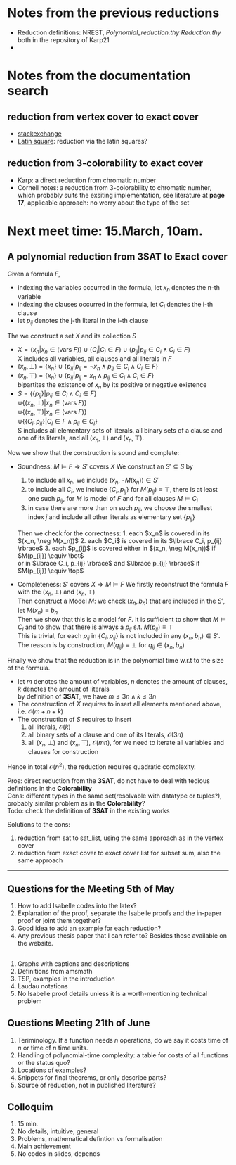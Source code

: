 # Notes from the previous reductions
  - Reduction definitions: NREST, *Polynomial_reduction.thy* *Reduction.thy* both in the repository of Karp21
  -  

# Notes from the documentation search
  ## reduction from vertex cover to exact cover 
  - [stackexchange](https://cs.stackexchange.com/questions/117658/how-to-prove-exact-cover-problem-is-np-complete-using-vertex-cover-problem)
  - [Latin square](https://ceur-ws.org/Vol-2638/paper26.pdf): reduction via the latin squares?

  ## reduction from 3-colorability to exact cover
  - Karp: a direct reduction from chromatic number
  - Cornell notes: a reduction from 3-colorability to chromatic numher, which probably suits the exsiting implementation, see literature at **page 17**, applicable approach: no worry about the type of the set

# Next meet time: 15.March, 10am.

## A polynomial reduction from 3SAT to Exact cover
Given a formula $F$,
  - indexing the variables occurred in the formula, let $x_n$ denotes the n-th variable
  - indexing the clauses occurred in the formula, let $C_i$ denotes the i-th clause
  - let $p_{ij}$ denotes the j-th literal in the i-th clause

The we construct a set $X$ and its collection $S$
  - $X = \lbrace x_n | x_n \in (\text{vars } F)\rbrace \cup \lbrace C_i | C_i \in F \rbrace \cup \lbrace p_{ij} | p_{ij} \in C_i \land C_i \in F \rbrace$
    </br>X includes all variables, all clauses and all literals in $F$
  - $(x_n, \bot) = \lbrace x_n \rbrace \cup \lbrace p_{ij} | p_{ij} = \neg x_n \land p_{ij} \in C_i \land C_i \in F \rbrace$
  - $(x_n, \top) = \lbrace x_n \rbrace \cup \lbrace p_{ij} | p_{ij} = x_n \land p_{ij} \in C_i \land C_i \in F \rbrace$
  </br> bipartites the existence of $x_n$ by its positive or negative existence
  - $S = \lbrace \lbrace p_{ij} \rbrace | p_{ij} \in C_i \land C_i \in F \rbrace$ 
      </br>$\cup \lbrace (x_n, \bot) | x_n \in (\text{vars } F) \rbrace$
      </br>$\cup \lbrace (x_n, \top) | x_n \in (\text{vars } F) \rbrace$
      </br>$\cup \lbrace \lbrace C_i, p_{ij} \rbrace | C_i \in F \land p_{ij} \in C_i \rbrace$
    </br> S includes all elementary sets of literals, all binary sets of a clause and one of its literals, and all $(x_n, \bot)$ and
    $(x_n, \top)$.

Now we show that the construction is sound and complete:
  - Soundness: $M \models F \Longrightarrow S' \text{ covers } X$
    We construct an $S' \subseteq S$ by 
    1. to include all $x_n$, we include $(x_n, \neg M(x_n)) \in S'$
    2. to include all $C_i$, we include $\lbrace C_i, p_{ij} \rbrace$ for $M(p_{ij}) \equiv \top$,
       there is at least one such $p_{ij}$, for $M$ is model of $F$ and for all clauses $M \models C_i$
    3. in case there are more than on such $p_{ij}$, 
       we choose the smallest index $j$ and include all other literals as elementary set $\lbrace p_{ij} \rbrace$ 
    </br>
    Then we check for the correctness:
    1. each $x_n$ is covered in its $(x_n, \neg M(x_n))$
    2. each $C_i$ is covered in its $\lbrace C_i, p_{ij} \rbrace$
    3. each $p_{ij}$ is covered either in $(x_n, \neg M(x_n))$ if $M(p_{ij}) \equiv \bot$
      </br> or in $\lbrace C_i, p_{ij} \rbrace$ and $\lbrace p_{ij} \rbrace$ if $M(p_{ij}) \equiv \top$

  - Completeness: $S' \text{ covers } X \Longrightarrow M \models F$
    We firstly reconstruct the formula $F$ with the $(x_n, \bot)$ and $(x_n, \top)$
    </br>
    Then construct a Model $M$: we check $(x_n, b_n)$ that are included in the $S'$, let $M(x_n) \equiv b_n$
    </br>
    Then we show that this is a model for $F$. It is sufficient to show that $M \models C_i$ and to show that 
    there is always a $p_{ij}$ s.t. $M(p_{ij}) \equiv \top$
    </br> This is trivial, for  each $p_{ij}$ in $\lbrace C_i, p_{ij} \rbrace$ is not included in any $(x_n, b_n) \in S'$. The reason is 
    by construction, $M(q_{ij}) \equiv \bot$ for $q_{ij} \in (x_n, b_n)$

Finally we show that the reduction is in the polynomial time w.r.t to the size of the formula.
  - let $m$ denotes the amount of variables, $n$ denotes the amount of clauses, $k$ denotes the amount of literals
  </br> by definition of **3SAT**, we have $m \leq 3n \land k \leq 3n$
  - The construction of $X$ requires to insert all elements mentioned above, i.e. $\mathcal{O}(m + n + k)$
  - The construction of $S$ requires to insert 
    1. all literals, $\mathcal{O}(k)$
    2. all binary sets of a clause and one of its literals, $\mathcal{O}(3n)$
    3. all $(x_n, \bot)$ and $(x_n, \top)$, $\mathcal{O}(mn)$, for we need to iterate all variables and clauses for construction
  
Hence in total $\mathcal{O}(n^2)$, the reduction requires quadratic complexity.

Pros: direct reduction from the **3SAT**, do not have to deal with tedious definitions in the **Colorability** </br>
Cons: different types in the same set(resolvable with datatype or tuples?), probably similar problem as in the **Colorability**? </br>
Todo: check the definition of **3SAT** in the existing works

Solutions to the cons:
  1. reduction from sat to sat_list, using the same approach as in the vertex cover
  2. reduction from exact cover to exact cover list for subset sum, also the same approach
   ****


## Questions for the Meeting 5th of May
1. How to add Isabelle codes into the latex?
2. Explanation of the proof, separate the Isabelle proofs and the in-paper proof or  joint them together?
3. Good idea to add an example for each reduction?
4. Any previous thesis paper that I can refer to? Besides those available on the website. 

## 
1. Graphs with captions and descriptions
1. Definitions from amsmath
1. TSP, examples in the introduction
1. Laudau notations
1. No Isabelle proof details unless it is a worth-mentioning technical problem


## Questions Meeting 21th of June
1. Teriminology. If a function needs $n$ operations, do we say it costs time of $n$ or time of $n$ time units.
2. Handling of polynomial-time complexity: a table for costs of all functions or the status quo?
3. Locations of examples?
4. Snippets for final theorems, or only describe parts?
5. Source of reduction, not in published literature?

## Colloquim 
1. 15 min.
2. No details, intuitive, general
3. Problems, mathematical defintion vs formalisation
4. Main achievement
5. No codes in slides, depends

